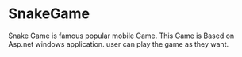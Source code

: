 # SnakeGame
Snake Game is famous popular mobile Game. This Game is Based on Asp.net windows application. user can play the game as they want.
